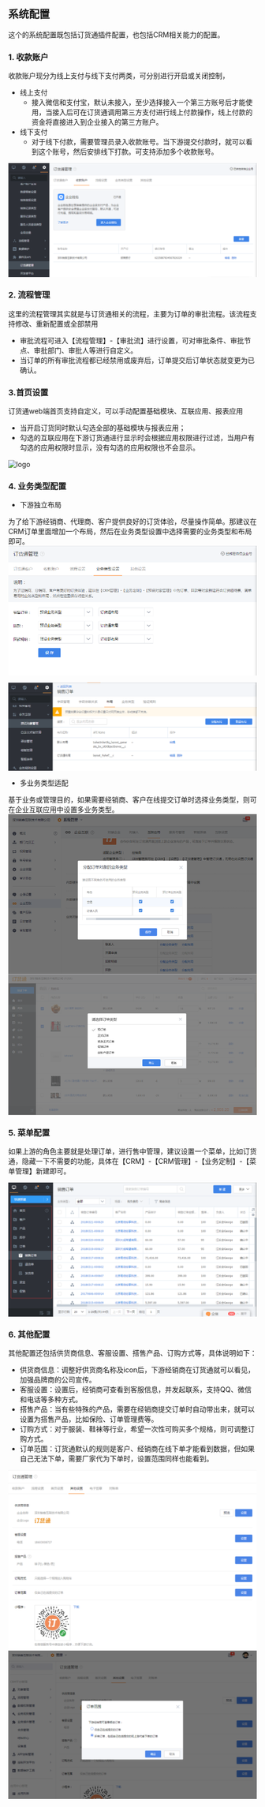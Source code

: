## 系统配置

这个的系统配置既包括订货通插件配置，也包括CRM相关能力的配置。

### 1. 收款账户
收款账户现分为线上支付与线下支付两类，可分别进行开启或关闭控制，
- 线上支付
   - 接入微信和支付宝，默认未接入，至少选择接入一个第三方账号后才能使用，当接入后可在订货通调用第三方支付进行线上付款操作，线上付款的资金将直接进入到企业接入的第三方账户。
- 线下支付
   - 对于线下付款，需要管理员录入收款账号。当下游提交付款时，就可以看到这个账号，然后安排线下打款。可支持添加多个收款账号。

 <img src="image/收款账号.png"  alt="logo" align=center /> <br/>
 

### 2. 流程管理

这里的流程管理其实就是与订货通相关的流程，主要为订单的审批流程。该流程支持修改、重新配置或全部禁用
- 审批流程可进入【流程管理】-【审批流】进行设置，可对审批条件、审批节点、审批部门、审批人等进行自定义。
- 当订单的所有审批流程都已经禁用或废弃后，订单提交后订单状态就变更为已确认。

### 3.首页设置
订货通web端首页支持自定义，可以手动配置基础模块、互联应用、报表应用
- 当开启订货同时默认勾选全部的基础模块与报表应用；
- 勾选的互联应用在下游订货通进行显示时会根据应用权限进行过滤，当用户有勾选的应用权限时显示，没有勾选的应用权限也不会显示。

<img src="image/首页设置.png"  alt="logo" align=center /> <br/>

### 4. 业务类型配置
- 下游独立布局

为了给下游经销商、代理商、客户提供良好的订货体验，尽量操作简单。那建议在CRM订单里面增加一个布局，然后在业务类型设置中选择需要的业务类型和布局即可。
 <img src="image/业务类型配置.png"  alt="logo" align=center /> <br/>

 <img src="image/订单业务类型.png"  alt="logo" align=center /> <br/>
 
 - 多业务类型适配
 
 基于业务或管理目的，如果需要经销商、客户在线提交订单时选择业务类型，则可在企业互联应用中设置多业务类型。
 <img src="image/互联平台-多业务类型配置.png"  alt="logo" align=center /> <br/>
 <img src="image/选择业务类型.png"  alt="logo" align=center /> <br/>

### 5. 菜单配置
如果上游的角色主要就是处理订单，进行售中管理，建议设置一个菜单，比如订货通，隐藏一下不需要的功能，具体在【CRM】-【CRM管理】-【业务定制】-【菜单管理】新建即可。

 <img src="image/菜单配置.png"  alt="logo" align=center /> <br/>
 
 
### 6. 其他配置
其他配置还包括供货商信息、客服设置、搭售产品、订购方式等，具体说明如下：
- 供货商信息：调整好供货商名称及icon后，下游经销商在订货通就可以看见，加强品牌商的公司宣传。
- 客服设置：设置后，经销商可查看到客服信息，并发起联系，支持QQ、微信和电话等多种方式。
- 搭售产品：当有些特殊的产品，需要在经销商提交订单时自动带出来，就可以设置为搭售产品，比如保险、订单管理费等。
- 订购方式：对于服装、鞋袜等行业，希望一次性可购买多个规格，则可调整订购方式。
- 订单范围：订货通默认的规则是客户、经销商在线下单才能看到数据，但如果自己无法下单，需要厂家代为下单时，设置范围同样也能看到。

 <img src="image/其他配置.png"  alt="logo" align=center /> <br/>
 <img src="image/其他配置-订单范围.png"  alt="logo" align=center /> <br/>